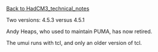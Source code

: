 [Back to HadCM3_technical_notes](HadCM3_technical_notes)

Two versions: 4.5.3 versus 4.5.1

Andy Heaps, who used to maintain PUMA, has now retired.

The umui runs with tcl, and only an older version of tcl.

